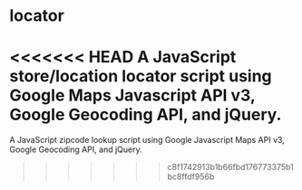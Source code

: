 locator
=======

<<<<<<< HEAD
A JavaScript store/location locator script using Google Maps Javascript API v3, Google Geocoding API, and jQuery. 
=======
A JavaScript zipcode lookup script using Google Javascript Maps API v3, Google Geocoding API, and jQuery. 
>>>>>>> c8f1742913b1b66fbd176773375b1bc8ffdf956b
